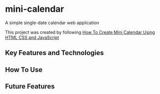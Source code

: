 # mini-calendar
A simple single-date calendar web application

This project was created by following [How To Create Mini Calendar Using HTML CSS and JavaScript](https://youtu.be/b6473PrT-dU?si=WYemPyVquubO527L)

## Key Features and Technologies

## How To Use

## Future Features
